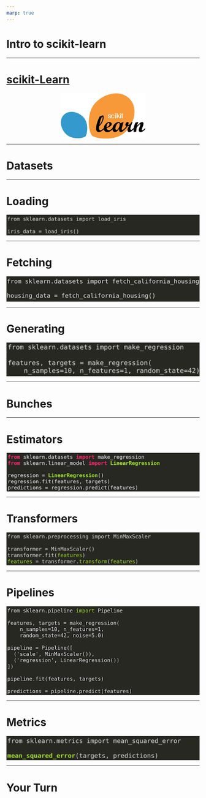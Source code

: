```yaml
---
marp: true
---
```


<style>
img[alt~="center"] {
  display: block;
  margin: 0 auto;
}
</style>

# Intro to scikit-learn

---

# [scikit-Learn](https://scikit-learn.org)

![center](res/introtoscikit1.png)

<!--
* scikit-learn.org is the primary website for the scikit-learn project. Here you will find information pertaining to scikit-learn, including instructions on installation, documentation, and even the project source code.
* Let's take a few moments to look around the project website.

@Exercise (10 minutes) {
Either navigate to scikit-learn.org on your own computer and present your computer screen to the students (recommended), or ask them to open their laptops to scikit-learn.org. Take the time to point out the following elements on the website:
  * The classification, regression, clustering, dimensionality reduction, model selection, and preprocessing sections on the main page. These represent core groupings of features provided by scikit-learn.
  * The top-page navigation with links on how to install the toolkit, documentation, and examples.
  * The banner on the upper right corner that says "Fork me on GitHub." This leads to the source code.
  * When you click the 'Documentation' drop-down in the upper navigation, it tells you the current stable version and has a link to 'All available versions.' Tell students to be sure to check the version of scikit-learn they're working with once they start the colab.
  * The 'Examples' linked in the top navigation are not just API usage examples; they also contain some interesting machine learning insights.
}
Image Details:
* [introtoscikit1.png](http://www.google.com): Copyright Google  
-->

---

# Datasets

<!--
Scikit-learn comes with support for acquiring and generating datasets. The library even comes packaged with some datasets that are commonly used for exploring new models.
Let's look at some of the ways you can acquire data with scikit-learn.
-->

---

# Loading

![center](res/introtoscikit2.png)

<!--
Scikit-learn has a few datasets that are installed alongside the library. To access these datasets, you can rely on load functions like the load_iris function shown in this example.

Image Details:
* [introtoscikit2.png](http://www.google.com): Copyright Google
-->

---

# Fetching

![center](res/introtoscikit3.png)

<!--
Some common datasets aren't installed alongside scikit-learn, but the library does know how to access them. For these datasets, we use 'fetch' functions, which pull the dataset down from the internet if necessary.

Image Details:
* [introtoscikit3.png](http://www.google.com): Copyright Google
-->

---

# Generating

![center](res/introtoscikit4.png)

<!--
Finally, sometimes it makes more sense to generate a dataset from scratch. For this, we can use one of the many generator functions provided by scikit-learn.

Image Details:
* [introtoscikit4.png](http://www.google.com): Copyright Google
-->

---

# Bunches

<!--
Bunch objects are scikit-learn objects that are often used to store datasets. If you find yourself using a load or fetch method, you'll likely encounter a bunch object.
The lab for this lesson provides more details on Bunch objects and explores the data stored within them. You'll encounter data that is composed of named features, as well as target values paired with sets of features.

For the most part, we will convert scikit-learn Bunch objects into Pandas DataFrame objects or TensorFlow dataset objects. The aforementioned objects are more easily integrated with the methods and frameworks we will cover in this course. 
-->

---

# Estimators

![center](res/introtoscikit5.png)

<!--
Most of the models in scikit-learn are considered estimators. An estimator is expected to implement two methods: fit and predict.
* Fit is used to train the model. At a minimum, it is passed the feature data used to train the model. In supervised models, it is also passed the target data.
* Predict is used to get predictions from the model. This method is passed features and returns target predictions.

Image Details:
* [introtoscikit5.png](http://www.google.com): Copyright Google
-->

---

# Transformers

![center](res/introtoscikit6.png)

<!--
In practice, it is rare that you will get perfectly clean data that is ready to feed into your model for training. Most of the time you will need to perform some type of cleaning on the data first.

Transformers implement fit and transform methods. The fit method calculates parameters necessary to perform the data transformation. Transform actually applies the transformation. There is a convenience fit_transform method that performs both fitting and transformation in one method call.

Image Details:
* [introtoscikit6.png](http://www.google.com): Copyright Google
-->

---

# Pipelines

![center](res/introtoscikit7.png)

<!--
It isn't a coincidence that transformers have fit and transform methods and that models have fit methods. The common interface across classes allows scikit-learn to create pipelines for data processing and model building.

A pipeline is simply a series of transformers, often with an estimator at the end.

Image Details:
* [introtoscikit7.png](http://www.google.com): Copyright Google
-->

---

# Metrics

![center](res/introtoscikit8.png)

<!--
Scikit-learn also comes with many functions for measuring model performance in the metrics package.

In this case, we are calculating the mean squared error. (In the Introduction to Regression lesson, you saw L1, L2, and MSE.)

Image Details:
* [introtoscikit8.png](http://www.google.com): Copyright Google
-->

---

# Your Turn

<!--
*It may be helpful to scroll through the lab associated with this unit and point out to the students the key ideas we covered here.*

-->
